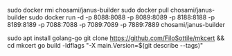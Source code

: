 sudo docker rmi chosami/janus-builder
sudo docker pull chosami/janus-builder
sudo docker run -d -p 8088:8088 -p 8089:8089 -p 8188:8188 -p 8189:8189 -p 7088:7088 -p 7089:7089 -p 7889:7889 chosami/janus-builder

sudo apt install golang-go
git clone https://github.com/FiloSottile/mkcert && cd mkcert
go build -ldflags "-X main.Version=$(git describe --tags)"
